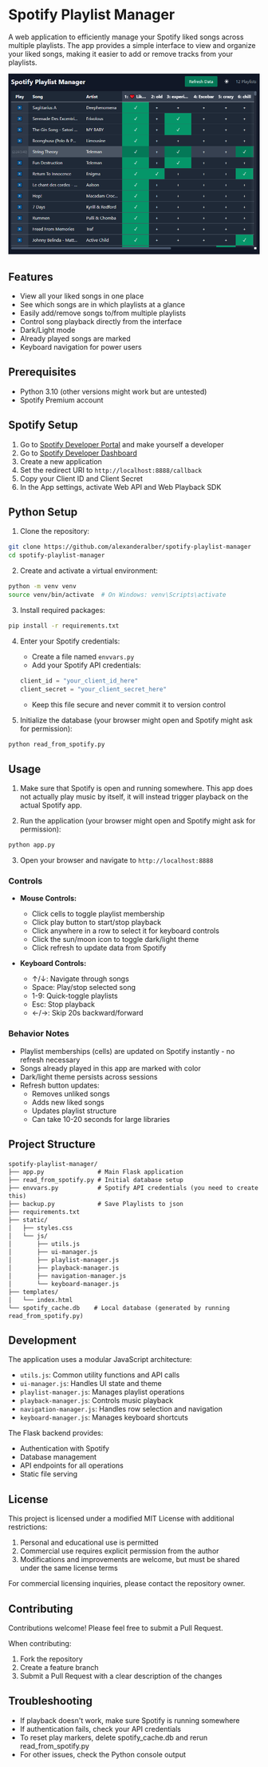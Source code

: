 # Spotify Playlist Manager

A web application to efficiently manage your Spotify liked songs across multiple playlists. The app provides a simple interface to view and organize your liked songs, making it easier to add or remove tracks from your playlists.

![Spotify Playlist Manager Screenshot](/docs/screenshot.PNG)

## Features
- View all your liked songs in one place
- See which songs are in which playlists at a glance
- Easily add/remove songs to/from multiple playlists
- Control song playback directly from the interface
- Dark/Light mode
- Already played songs are marked
- Keyboard navigation for power users

## Prerequisites

- Python 3.10 (other versions might work but are untested)
- Spotify Premium account 

## Spotify Setup

1. Go to [Spotify Developer Portal](https://developer.spotify.com) and make yourself a developer
2. Go to [Spotify Developer Dashboard](https://developer.spotify.com/dashboard) 
3. Create a new application
4. Set the redirect URI to `http://localhost:8888/callback`
5. Copy your Client ID and Client Secret 
6. In the App settings, activate Web API and Web Playback SDK

## Python Setup

1. Clone the repository:
```bash
git clone https://github.com/alexanderalber/spotify-playlist-manager
cd spotify-playlist-manager
```

2. Create and activate a virtual environment:
```bash
python -m venv venv
source venv/bin/activate  # On Windows: venv\Scripts\activate
```

3. Install required packages:
```bash
pip install -r requirements.txt
```

4. Enter your Spotify credentials:
   - Create a file named `envvars.py`
   - Add your Spotify API credentials:
   ```python
   client_id = "your_client_id_here"
   client_secret = "your_client_secret_here"
   ```
   - Keep this file secure and never commit it to version control

5. Initialize the database (your browser might open and Spotify might ask for permission):
```bash
python read_from_spotify.py
```

## Usage

1. Make sure that Spotify is open and running somewhere. This app does not actually play music by itself, it will instead trigger playback on the actual Spotify app. 

2. Run the application (your browser might open and Spotify might ask for permission):
```bash
python app.py
```

3. Open your browser and navigate to `http://localhost:8888`

### Controls
- **Mouse Controls:**
  - Click cells to toggle playlist membership
  - Click play button to start/stop playback
  - Click anywhere in a row to select it for keyboard controls
  - Click the sun/moon icon to toggle dark/light theme
  - Click refresh to update data from Spotify

- **Keyboard Controls:**
  - ↑/↓: Navigate through songs
  - Space: Play/stop selected song
  - 1-9: Quick-toggle playlists
  - Esc: Stop playback
  - ←/→: Skip 20s backward/forward

### Behavior Notes
- Playlist memberships (cells) are updated on Spotify instantly - no refresh necessary
- Songs already played in this app are marked with color
- Dark/light theme persists across sessions
- Refresh button updates:
  - Removes unliked songs
  - Adds new liked songs
  - Updates playlist structure
  - Can take 10-20 seconds for large libraries

## Project Structure

```
spotify-playlist-manager/
├── app.py               # Main Flask application
├── read_from_spotify.py # Initial database setup
├── envvars.py           # Spotify API credentials (you need to create this)
├── backup.py            # Save Playlists to json
├── requirements.txt    
├── static/
│   ├── styles.css  
│   └── js/
│       ├── utils.js           
│       ├── ui-manager.js      
│       ├── playlist-manager.js 
│       ├── playback-manager.js
│       ├── navigation-manager.js 
│       └── keyboard-manager.js 
├── templates/
│   └── index.html     
└── spotify_cache.db    # Local database (generated by running read_from_spotify.py)
```

## Development

The application uses a modular JavaScript architecture:
- `utils.js`: Common utility functions and API calls
- `ui-manager.js`: Handles UI state and theme
- `playlist-manager.js`: Manages playlist operations
- `playback-manager.js`: Controls music playback
- `navigation-manager.js`: Handles row selection and navigation
- `keyboard-manager.js`: Manages keyboard shortcuts

The Flask backend provides:
- Authentication with Spotify
- Database management
- API endpoints for all operations
- Static file serving

## License

This project is licensed under a modified MIT License with additional restrictions:

1. Personal and educational use is permitted
2. Commercial use requires explicit permission from the author
3. Modifications and improvements are welcome, but must be shared under the same license terms

For commercial licensing inquiries, please contact the repository owner.

## Contributing

Contributions welcome! Please feel free to submit a Pull Request.

When contributing:
1. Fork the repository
2. Create a feature branch
3. Submit a Pull Request with a clear description of the changes

## Troubleshooting

- If playback doesn't work, make sure Spotify is running somewhere
- If authentication fails, check your API credentials
- To reset play markers, delete spotify_cache.db and rerun read_from_spotify.py
- For other issues, check the Python console output